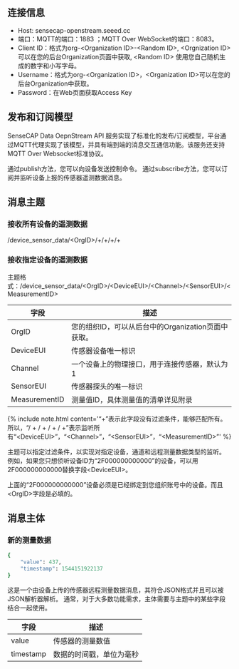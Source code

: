 ## 连接信息
- Host: sensecap-openstream.seeed.cc
- 端口：MQTT的端口：1883 ；MQTT Over WebSocket的端口：8083。 
- Client ID：格式为org-&#60;Organization ID&#62;-&#60;Random ID&#62;, &#60;Orgnization ID&#62; 可以在您的后台Organization页面中获取,  &#60;Random ID&#62; 使用您自己随机生成的数字和小写字母。
- Username：格式为org-&#60;Organization ID&#62;，&#60;Organization ID&#62;可以在您的后台Organization中获取。
- Password：在Web页面获取Access Key

## 发布和订阅模型
SenseCAP Data OepnStream API 服务实现了标准化的发布/订阅模型，平台通过MQTT代理实现了该模型，并具有端到端的消息交互通信功能。该服务还支持MQTT Over Websocket标准协议。

通过publish方法，您可以向设备发送控制命令。 通过subscribe方法，您可以订阅并监听设备上报的传感器遥测数据消息。

## 消息主题
### 接收所有设备的遥测数据
/device_sensor_data/&#60;OrgID&#62;/+/+/+/+
### 接收指定设备的遥测数据
主题格式：/device_sensor_data/&#60;OrgID&#62;/&#60;DeviceEUI&#62;/&#60;Channel&#62;/&#60;SensorEUI&#62;/&#60;MeasurementID&#62;

字段 | 描述
---|---
OrgID | 您的组织ID，可以从后台中的Organization页面中获取。
DeviceEUI | 传感器设备唯一标识
Channel | 一个设备上的物理接口，用于连接传感器，默认为1
SensorEUI | 传感器探头的唯一标识
MeasurementID | 测量值ID，具体测量值的清单详见附录

{% include note.html content='“+”表示此字段没有过滤条件，能够匹配所有。所以，“/ + / + / + / +”表示监听所有“&#60;DeviceEUI&#62;”，“&#60;Channel&#62;”，“&#60;SensorEUI&#62;”，“&#60;MeasurementID&#62;”' %}

主题可以指定过滤条件，以实现对指定设备，通道和远程测量数据类型的监听。 例如，如果您只想侦听设备ID为“2F000000000000”的设备，可以用2F000000000000替换字段&#60;DeviceEUI&#62;。

上面的“2F000000000000”设备必须是已经绑定到您组织账号中的设备。而且&#60;OrgID&#62;字段是必填的。
## 消息主体
### 新的测量数据
```ruby
{
    "value": 437,
    "timestamp": 1544151922137
}
```
这是一个由设备上传的传感器远程测量数据消息，其符合JSON格式并且可以被JSON解析器解析。 通常，对于大多数功能需求，主体需要与主题中的某些字段结合一起使用。

字段 | 描述
---|---
value | 传感器的测量数值
timestamp | 数据的时间戳，单位为毫秒


